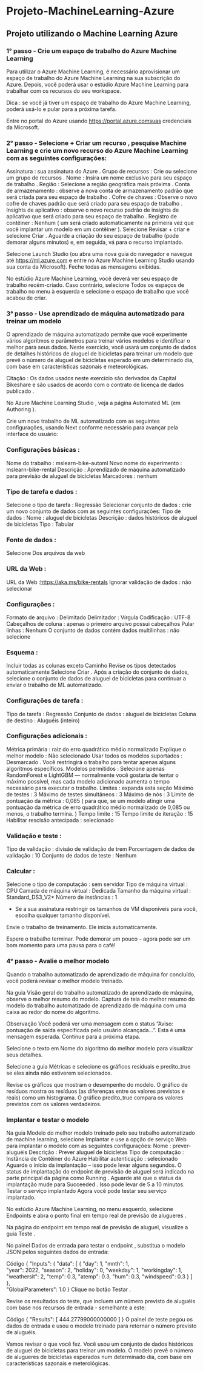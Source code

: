 # Projeto-MachineLearning-Azure

## Projeto utilizando o Machine Learning Azure


### 1° passo - Crie um espaço de trabalho do Azure Machine Learning

Para utilizar o Azure Machine Learning, é necessário aprovisionar um espaço de trabalho do Azure Machine Learning na sua subscrição do Azure. Depois, você poderá usar o estúdio Azure Machine Learning para trabalhar com os recursos do seu workspace.

Dica : se você já tiver um espaço de trabalho do Azure Machine Learning, poderá usá-lo e pular para a próxima tarefa.

Entre no portal do Azure usando https://portal.azure.comsuas credenciais da Microsoft.

### 2° passo - Selecione + Criar um recurso , pesquise Machine Learning e crie um novo recurso do Azure Machine Learning com as seguintes configurações:

Assinatura : sua assinatura do Azure .
Grupo de recursos : Crie ou selecione um grupo de recursos .
Nome : Insira um nome exclusivo para seu espaço de trabalho .
Região : Selecione a região geográfica mais próxima . 
Conta de armazenamento : observe a nova conta de armazenamento padrão que será criada para seu espaço de trabalho .
Cofre de chaves : Observe o novo cofre de chaves padrão que será criado para seu espaço de trabalho .
Insights de aplicativo : observe o novo recurso padrão de insights de aplicativo que será criado para seu espaço de trabalho .
Registro de contêiner : Nenhum ( um será criado automaticamente na primeira vez que você implantar um modelo em um contêiner ).
Selecione Revisar + criar e selecione Criar . Aguarde a criação do seu espaço de trabalho (pode demorar alguns minutos) e, em seguida, vá para o recurso implantado.

Selecione Launch Studio (ou abra uma nova guia do navegador e navegue até https://ml.azure.com e entre no Azure Machine Learning Studio usando sua conta da Microsoft). Feche todas as mensagens exibidas.

No estúdio Azure Machine Learning, você deverá ver seu espaço de trabalho recém-criado. Caso contrário, selecione Todos os espaços de trabalho no menu à esquerda e selecione o espaço de trabalho que você acabou de criar.

### 3° passo - Use aprendizado de máquina automatizado para treinar um modelo

O aprendizado de máquina automatizado permite que você experimente vários algoritmos e parâmetros para treinar vários modelos e identificar o melhor para seus dados. Neste exercício, você usará um conjunto de dados de detalhes históricos de aluguel de bicicletas para treinar um modelo que prevê o número de aluguel de bicicletas esperado em um determinado dia, com base em características sazonais e meteorológicas.

Citação : Os dados usados ​​neste exercício são derivados da Capital Bikeshare e são usados ​​de acordo com o contrato de licença de dados publicado .

No Azure Machine Learning Studio , veja a página Automated ML (em Authoring ).

Crie um novo trabalho de ML automatizado com as seguintes configurações, usando Next conforme necessário para avançar pela interface do usuário:

### Configurações básicas :

Nome do trabalho : mslearn-bike-automl
Novo nome do experimento : mslearn-bike-rental
Descrição : Aprendizado de máquina automatizado para previsão de aluguel de bicicletas
Marcadores : nenhum

### Tipo de tarefa e dados :

Selecione o tipo de tarefa : Regressão
Selecionar conjunto de dados : crie um novo conjunto de dados com as seguintes configurações:
Tipo de dados :
Nome : aluguel de bicicletas
Descrição : dados históricos de aluguel de bicicletas
Tipo : Tabular

### Fonte de dados :

Selecione Dos arquivos da web

### URL da Web :

URL da Web :https://aka.ms/bike-rentals
Ignorar validação de dados : não selecionar

### Configurações :

Formato de arquivo : Delimitado
Delimitador : Vírgula
Codificação : UTF-8
Cabeçalhos de coluna : apenas o primeiro arquivo possui cabeçalhos
Pular linhas : Nenhum
O conjunto de dados contém dados multilinhas : não selecione

### Esquema :

Incluir todas as colunas exceto Caminho
Revise os tipos detectados automaticamente
Selecione Criar . Após a criação do conjunto de dados, selecione o conjunto de dados de aluguel de bicicletas para continuar a enviar o trabalho de ML automatizado.

### Configurações de tarefa :

Tipo de tarefa : Regressão
Conjunto de dados : aluguel de bicicletas
Coluna de destino : Aluguéis (inteiro)

### Configurações adicionais :

Métrica primária : raiz do erro quadrático médio normalizado
Explique o melhor modelo : Não selecionado
Usar todos os modelos suportados : Desmarcado . Você restringirá o trabalho para tentar apenas alguns algoritmos específicos.
Modelos permitidos : Selecione apenas RandomForest e LightGBM — normalmente você gostaria de tentar o máximo possível, mas cada modelo adicionado aumenta o tempo necessário para executar o trabalho.
Limites : expanda esta seção
Máximo de testes : 3
Máximo de testes simultâneos : 3
Máximo de nós : 3
Limite de pontuação da métrica : 0,085 ( para que, se um modelo atingir uma pontuação da métrica de erro quadrático médio normalizado de 0,085 ou menos, o trabalho termina. )
Tempo limite : 15
Tempo limite de iteração : 15
Habilitar rescisão antecipada : selecionado

### Validação e teste :

Tipo de validação : divisão de validação de trem
Porcentagem de dados de validação : 10
Conjunto de dados de teste : Nenhum

### Calcular :

Selecione o tipo de computação : sem servidor
Tipo de máquina virtual : CPU
Camada de máquina virtual : Dedicada
Tamanho da máquina virtual : Standard_DS3_V2*
Número de instâncias : 1

* Se a sua assinatura restringir os tamanhos de VM disponíveis para você, escolha qualquer tamanho disponível.

Envie o trabalho de treinamento. Ele inicia automaticamente.

Espere o trabalho terminar. Pode demorar um pouco – agora pode ser um bom momento para uma pausa para o café!

### 4° passo - Avalie o melhor modelo

Quando o trabalho automatizado de aprendizado de máquina for concluído, você poderá revisar o melhor modelo treinado.

Na guia Visão geral do trabalho automatizado de aprendizado de máquina, observe o melhor resumo do modelo. Captura de tela do melhor resumo do modelo do trabalho automatizado de aprendizado de máquina com uma caixa ao redor do nome do algoritmo.

Observação Você poderá ver uma mensagem com o status “Aviso: pontuação de saída especificada pelo usuário alcançada…”. Esta é uma mensagem esperada. Continue para a próxima etapa.

Selecione o texto em Nome do algoritmo do melhor modelo para visualizar seus detalhes.

Selecione a guia Métricas e selecione os gráficos residuais e predito_true se eles ainda não estiverem selecionados.

Revise os gráficos que mostram o desempenho do modelo. O gráfico de resíduos mostra os resíduos (as diferenças entre os valores previstos e reais) como um histograma. O gráfico predito_true compara os valores previstos com os valores verdadeiros.

### Implantar e testar o modelo

Na guia Modelo do melhor modelo treinado pelo seu trabalho automatizado de machine learning, selecione Implantar e use a opção de serviço Web para implantar o modelo com as seguintes configurações:
Nome : prever-aluguéis
Descrição : Prever aluguel de bicicletas
Tipo de computação : Instância de Contêiner do Azure
Habilitar autenticação : selecionado
Aguarde o início da implantação – isso pode levar alguns segundos. O status de implantação do endpoint de previsão de aluguel será indicado na parte principal da página como Running .
Aguarde até que o status da implantação mude para Succeeded . Isso pode levar de 5 a 10 minutos.
Testar o serviço implantado
Agora você pode testar seu serviço implantado.

No estúdio Azure Machine Learning, no menu esquerdo, selecione Endpoints e abra o ponto final em tempo real de previsão de alugueres .

Na página do endpoint em tempo real de previsão de aluguel, visualize a guia Teste .

No painel Dados de entrada para testar o endpoint , substitua o modelo JSON pelos seguintes dados de entrada:

Código
 {
   "Inputs": { 
     "data": [
       {
         "day": 1,
         "mnth": 1,   
         "year": 2022,
         "season": 2,
         "holiday": 0,
         "weekday": 1,
         "workingday": 1,
         "weathersit": 2, 
         "temp": 0.3, 
         "atemp": 0.3,
         "hum": 0.3,
         "windspeed": 0.3 
       }
     ]    
   },   
   "GlobalParameters": 1.0
 }
Clique no botão Testar .

Revise os resultados do teste, que incluem um número previsto de aluguéis com base nos recursos de entrada - semelhante a este:

Código
 {
   "Results": [
     444.27799000000000
   ]
 }
O painel de teste pegou os dados de entrada e usou o modelo treinado para retornar o número previsto de aluguéis.

Vamos revisar o que você fez. Você usou um conjunto de dados históricos de aluguel de bicicletas para treinar um modelo. O modelo prevê o número de alugueres de bicicletas esperados num determinado dia, com base em características sazonais e meterológicas.
